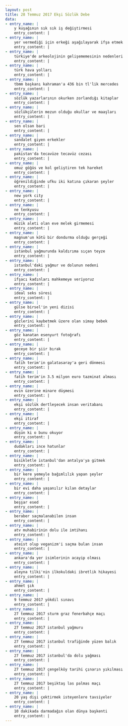 ```yaml
---
layout: post
title: 28 Temmuz 2017 Ekşi Sözlük Debe
data:
- entry_name: |
    y kuşağının sık sık iş değiştirmesi
    entry_content: |
- entry_name: |
    yer vermediği için erkeği aşağılayarak ifşa etmek
    entry_content: |
- entry_name: |
    türkiye'de arkeolojinin gelişememesinin nedenleri
    entry_content: |
- entry_name: |
    türk hava yolları
    entry_content: |
- entry_name: |
    tbmm başkanı kahraman'a 436 bin tl'lik mercedes
    entry_content: |
- entry_name: |
    sözlük yazarlarının okurken zorlandığı kitaplar
    entry_content: |
- entry_name: |
    sözlükçülerin mezun olduğu okullar ve maaşları
    entry_content: |
- entry_name: |
    sen olsan bari
    entry_content: |
- entry_name: |
    sandalet giyen erkekler
    entry_content: |
- entry_name: |
    pakistan'da tecavüze tecavüz cezası
    entry_content: |
- entry_name: |
    omuz göğüs ve kol geliştiren tek hareket
    entry_content: |
- entry_name: |
    öğrenildiğinde ufku iki katına çıkaran şeyler
    entry_content: |
- entry_name: |
    new york city
    entry_content: |
- entry_name: |
    ne tenkyusu
    entry_content: |
- entry_name: |
    müzik aleti olan eve melek girmemesi
    entry_content: |
- entry_name: |
    magnum'un kötü bir dondurma olduğu gerçeği
    entry_content: |
- entry_name: |
    istanbul yağmurunda kaldırıma sıçan teyze
    entry_content: |
- entry_name: |
    istanbul'daki yağmur ve dolunun nedeni
    entry_content: |
- entry_name: |
    ifşacı kadınları mahkemeye veriyoruz
    entry_content: |
- entry_name: |
    ideal seks süresi
    entry_content: |
- entry_name: |
    gülse birsel'in yeni dizisi
    entry_content: |
- entry_name: |
    gözlerini kaybetmek üzere olan simay bebek
    entry_content: |
- entry_name: |
    göz kanatan esenyurt fotoğrafı
    entry_content: |
- entry_name: |
    geceye bir şiir bırak
    entry_content: |
- entry_name: |
    fatih terim'in galatasaray'a geri dönmesi
    entry_content: |
- entry_name: |
    fatih terim'in 3.5 milyon euro tazminat alması
    entry_content: |
- entry_name: |
    evin üzerine minare düşmesi
    entry_content: |
- entry_name: |
    ekşi sözlük dertleşecek insan veritabanı
    entry_content: |
- entry_name: |
    ekşi itiraf
    entry_content: |
- entry_name: |
    düşün ki o bunu okuyor
    entry_content: |
- entry_name: |
    dudakları ince hatunlar
    entry_content: |
- entry_name: |
    bisikletle istanbul'dan antalya'ya gitmek
    entry_content: |
- entry_name: |
    bir kere yemeyle bağımlılık yapan şeyler
    entry_content: |
- entry_name: |
    bir evi daha yaşanılır kılan detaylar
    entry_content: |
- entry_name: |
    beşşar esed
    entry_content: |
- entry_name: |
    beraber saçmalanabilen insan
    entry_content: |
- entry_name: |
    atv muhabirinin dolu ile imtihanı
    entry_content: |
- entry_name: |
    ateist olup veganizm'i saçma bulan insan
    entry_content: |
- entry_name: |
    ankara'da yer isimlerinin acayip olması
    entry_content: |
- entry_name: |
    aleyna tilki'nin ilkokuldaki ibretlik hikayesi
    entry_content: |
- entry_name: |
    ahmet şık
    entry_content: |
- entry_name: |
    9 temmuz 2017 yökdil sınavı
    entry_content: |
- entry_name: |
    27 temmuz 2017 sturm graz fenerbahçe maçı
    entry_content: |
- entry_name: |
    27 temmuz 2017 istanbul yağmuru
    entry_content: |
- entry_name: |
    27 temmuz 2017 istanbul trafiğinde yüzen balık
    entry_content: |
- entry_name: |
    27 temmuz 2017 istanbul'da dolu yağması
    entry_content: |
- entry_name: |
    27 temmuz 2017 çengelköy tarihi çınarın yıkılması
    entry_content: |
- entry_name: |
    27 temmuz 2017 beşiktaş las palmas maçı
    entry_content: |
- entry_name: |
    20 yaş dişi çektirmek isteyenlere tavsiyeler
    entry_content: |
- entry_name: |
    10 dakikada darmadağın olan dünya başkenti
    entry_content: |
---
```


